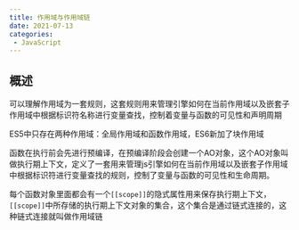 ```yaml
---
title: 作用域与作用域链
date: 2021-07-13
categories: 
 - JavaScript
---
```


## 概述
可以理解作用域为一套规则，这套规则用来管理引擎如何在当前作用域以及嵌套子作用域中根据标识符名称进行变量查找，控制着变量与函数的可见性和声明周期

ES5中只存在两种作用域：全局作用域和函数作用域，ES6新加了块作用域

函数在执行前会先进行预编译，在预编译阶段会创建一个AO对象，这个AO对象叫做执行期上下文，定义了一套用来管理js引擎如何在当前作用域以及嵌套子作用域中根据标识符进行变量查找的规则，控制了变量与函数的可见性和生命周期。

每个函数对象里面都会有一个`[[scope]]`的隐式属性用来保存执行期上下文，`[[scope]]`中所存储的执行期上下文对象的集合，这个集合是通过链式连接的，这种链式连接就叫做作用域链